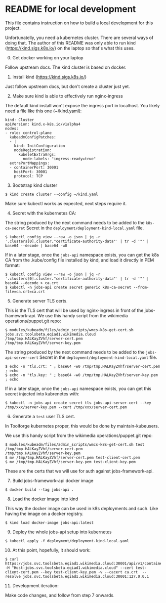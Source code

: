 # README for local development

This file contains instruction on how to build a local development for this project.

Unfortunatelly, you need a kubernetes cluster. There are several ways of doing that. The author of
this README was only able to run kind (https://kind.sigs.k8s.io/) on the laptop so that's what this
uses.

 0) Get docker working on your laptop

  Follow upstream docs. The kind cluster is based on docker.

 1) Install kind (https://kind.sigs.k8s.io/)

  Just follow upstream docs, but don't create a cluster just yet.

 2) Make sure kind is able to effectively run nginx-ingress

  The default kind install won't expose the ingress port in localhost. You likely need a file like
  this one (~/kind.yaml):

```
kind: Cluster
apiVersion: kind.x-k8s.io/v1alpha4
nodes:
- role: control-plane
  kubeadmConfigPatches:
  - |
    kind: InitConfiguration
    nodeRegistration:
      kubeletExtraArgs:
        node-labels: "ingress-ready=true"
  extraPortMappings:
  - containerPort: 30001
    hostPort: 30001
    protocol: TCP
```

 3) Bootstrap kind cluster

```
$ kind create cluster --config ~/kind.yaml
```

  Make sure kubectl works as expected, next steps require it.

 4) Secret with the kubernetes CA:

  The string produced by the next command needs to be added to the `k8s-ca-secret` Secret in
  the `deployment/deployment-kind-local.yaml` file.

```
$ kubectl config view --raw -o json | jq -r '.clusters[0].cluster."certificate-authority-data"' | tr -d '"' | base64 --decode | base64 -w0
```

  If in a later stage, once the `jobs-api` namespace exists, you can get the k8s CA from the
  .kube/config file installed by kind, and load it directly in PEM format:
```
$ kubectl config view --raw -o json | jq -r '.clusters[0].cluster."certificate-authority-data"' | tr -d '"' | base64 --decode > ca.crt
$ kubectl -n jobs-api create secret generic k8s-ca-secret --from-file=ca.crt=ca.crt
```

 5) Generate server TLS certs.

  This is the TLS cert that will be used by nginx-ingress in front of the jobs-framework-api.
  We use this handy script from the wikimedia operations/puppet.git repo:

```
$ modules/kubeadm/files/admin_scripts/wmcs-k8s-get-cert.sh jobs.svc.toolsbeta.eqiad1.wikimedia.cloud
/tmp/tmp.HALKayZVhf/server-cert.pem
/tmp/tmp.HALKayZVhf/server-key.pem
```

  The string produced by the next command needs to be added to the `jobs-api-server-cert` Secret in
  the `deployment/deployment-kind-local.yaml` file.

```
$ echo -n "tls.crt: " ; base64 -w0 /tmp/tmp.HALKayZVhf/server-cert.pem ; echo
$ echo -n "tls.key: " ; base64 -w0 /tmp/tmp.HALKayZVhf/server-key.pem ; echo
```

  If in a later stage, once the `jobs-api` namespace exists, you can get this secret injected into
  kubrenetes with:

```
$ kubectl -n jobs-api create secret tls jobs-api-server-cert --key /tmp/xxx/server-key.pem --cert /tmp/xxx/server-cert.pem
```

 6) Generate a `test` user TLS cert.

  In Toolforge kubernetes proper, this would be done by maintain-kubeusers.

  We use this handy script from the wikimedia operations/puppet.git repo:

```
$ modules/kubeadm/files/admin_scripts/wmcs-k8s-get-cert.sh test
/tmp/tmp.HALKayZVhf/server-cert.pem
/tmp/tmp.HALKayZVhf/server-key.pem
$ mv /tmp/tmp.HALKayZVhf/server-cert.pem test-client-cert.pem
$ mv /tmp/tmp.HALKayZVhf/server-key.pem test-client-key.pem
```
  These are the certs that we will use for auth against jobs-framework-api.

 7) Build jobs-framework-api docker image

```
$ docker build --tag jobs-api .
```

 8) Load the docker image into kind

  This way the docker image can be used in k8s deployments and such. Like having the image on a
  docker registry.

```
$ kind load docker-image jobs-api:latest
```

 9) Deploy the whole jobs-api setup into kubernetes

```
$ kubectl apply -f deployment/deployment-kind-local.yaml
```

 10) At this point, hopefully, it should work:

```
$ curl https://jobs.svc.toolsbeta.eqiad1.wikimedia.cloud:30001/api/v1/containers/ -H "Host:jobs.svc.toolsbeta.eqiad1.wikimedia.cloud" --cert test-client-cert.pem --key test-client-key.pem -v --cacert ca.crt  --resolve jobs.svc.toolsbeta.eqiad1.wikimedia.cloud:30001:127.0.0.1
```

 11) Development iteration:

 Make code changes, and follow from step 7 onwards.
